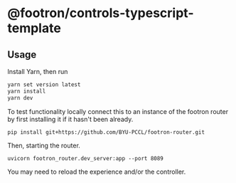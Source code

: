 # @footron/controls-typescript-template

## Usage

Install Yarn, then run

```sh
yarn set version latest
yarn install
yarn dev
```

To test functionality locally connect this to an instance of the footron router by first installing it if it hasn't been already.

`pip install git+https://github.com/BYU-PCCL/footron-router.git`

Then, starting the router.

`uvicorn footron_router.dev_server:app --port 8089`

You may need to reload the experience and/or the controller.
